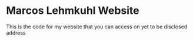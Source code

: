 # Marcos Lehmkuhl Website

This is the code for my website that you can access on yet to be disclosed address